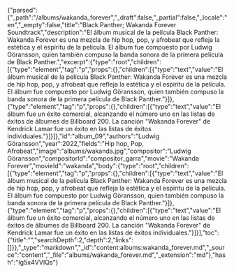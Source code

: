 {"parsed":{"_path":"/albums/wakanda_forever","_draft":false,"_partial":false,"_locale":"en","_empty":false,"title":"Black Panther; Wakanda Forever Soundtrack","description":"El álbum musical de la película Black Panther: Wakanda Forever es una mezcla de hip hop, pop, y afrobeat que refleja la estética y el espíritu de la película. El álbum fue compuesto por Ludwig Göransson, quien también compuso la banda sonora de la primera película de Black Panther.","excerpt":{"type":"root","children":[{"type":"element","tag":"p","props":{},"children":[{"type":"text","value":"El álbum musical de la película Black Panther: Wakanda Forever es una mezcla de hip hop, pop, y afrobeat que refleja la estética y el espíritu de la película. El álbum fue compuesto por Ludwig Göransson, quien también compuso la banda sonora de la primera película de Black Panther."}]},{"type":"element","tag":"p","props":{},"children":[{"type":"text","value":"El álbum fue un éxito comercial, alcanzando el número uno en las listas de éxitos de álbumes de Billboard 200. La canción \"Wakanda Forever\" de Kendrick Lamar fue un éxito en las listas de éxitos individuales."}]}]},"id":"album_09","authors":"Ludwig Göransson","year":2022,"fields":"Hip hop, Pop, Afrobeat","image":"albums/wakanda.jpg","compositor":"Ludwig Göransson","compositorId":"compositor_garra","movie":"Wakanda Forever","movieId":"wakanda","body":{"type":"root","children":[{"type":"element","tag":"p","props":{},"children":[{"type":"text","value":"El álbum musical de la película Black Panther: Wakanda Forever es una mezcla de hip hop, pop, y afrobeat que refleja la estética y el espíritu de la película. El álbum fue compuesto por Ludwig Göransson, quien también compuso la banda sonora de la primera película de Black Panther."}]},{"type":"element","tag":"p","props":{},"children":[{"type":"text","value":"El álbum fue un éxito comercial, alcanzando el número uno en las listas de éxitos de álbumes de Billboard 200. La canción \"Wakanda Forever\" de Kendrick Lamar fue un éxito en las listas de éxitos individuales."}]}],"toc":{"title":"","searchDepth":2,"depth":2,"links":[]}},"_type":"markdown","_id":"content:albums:wakanda_forever.md","_source":"content","_file":"albums/wakanda_forever.md","_extension":"md"},"hash":"Ig5x4VVIQs"}
